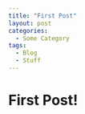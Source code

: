 ```yaml
---
title: "First Post"
layout: post
categories:
  - Some Category
tags:
  - Blog
  - Stuff
---
```


# First Post!